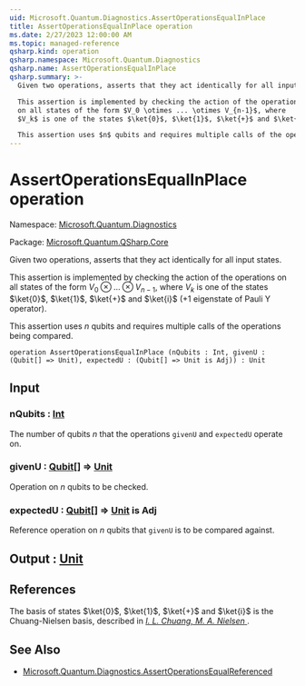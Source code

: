 ```yaml
---
uid: Microsoft.Quantum.Diagnostics.AssertOperationsEqualInPlace
title: AssertOperationsEqualInPlace operation
ms.date: 2/27/2023 12:00:00 AM
ms.topic: managed-reference
qsharp.kind: operation
qsharp.namespace: Microsoft.Quantum.Diagnostics
qsharp.name: AssertOperationsEqualInPlace
qsharp.summary: >-
  Given two operations, asserts that they act identically for all input states.

  This assertion is implemented by checking the action of the operations
  on all states of the form $V_0 \otimes ... \otimes V_{n-1}$, where
  $V_k$ is one of the states $\ket{0}$, $\ket{1}$, $\ket{+}$ and $\ket{i}$ (+1 eigenstate of Pauli Y operator).

  This assertion uses $n$ qubits and requires multiple calls of the operations being compared.
---
```


# AssertOperationsEqualInPlace operation

Namespace: [Microsoft.Quantum.Diagnostics](xref:Microsoft.Quantum.Diagnostics)

Package: [Microsoft.Quantum.QSharp.Core](https://nuget.org/packages/Microsoft.Quantum.QSharp.Core)


Given two operations, asserts that they act identically for all input states.This assertion is implemented by checking the action of the operationson all states of the form $V_0 \otimes ... \otimes V_{n-1}$, where$V_k$ is one of the states $\ket{0}$, $\ket{1}$, $\ket{+}$ and $\ket{i}$ (+1 eigenstate of Pauli Y operator).This assertion uses $n$ qubits and requires multiple calls of the operations being compared.

```qsharp
operation AssertOperationsEqualInPlace (nQubits : Int, givenU : (Qubit[] => Unit), expectedU : (Qubit[] => Unit is Adj)) : Unit
```


## Input

### nQubits : [Int](xref:microsoft.quantum.qsharp.valueliterals#int-literals)

The number of qubits $n$ that the operations `givenU` and `expectedU` operate on.


### givenU : [Qubit](xref:microsoft.quantum.qsharp.valueliterals#qubit-literals)[] => [Unit](xref:microsoft.quantum.qsharp.valueliterals#unit-literal) 

Operation on $n$ qubits to be checked.


### expectedU : [Qubit](xref:microsoft.quantum.qsharp.valueliterals#qubit-literals)[] => [Unit](xref:microsoft.quantum.qsharp.valueliterals#unit-literal)  is Adj

Reference operation on $n$ qubits that `givenU` is to be compared against.



## Output : [Unit](xref:microsoft.quantum.qsharp.valueliterals#unit-literal)



## References

The basis of states $\ket{0}$, $\ket{1}$, $\ket{+}$ and $\ket{i}$ is the Chuang-Nielsen basis,described in [ *I. L. Chuang, M. A. Nielsen* ](https://arxiv.org/abs/quant-ph/9610001).

## See Also

- [Microsoft.Quantum.Diagnostics.AssertOperationsEqualReferenced](xref:Microsoft.Quantum.Diagnostics.AssertOperationsEqualReferenced)